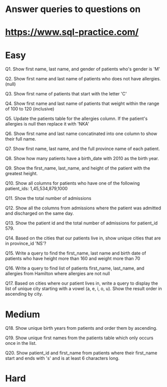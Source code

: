 # Answer queries to questions on 

# https://www.sql-practice.com/

# Easy

Q1. Show first name, last name, and gender of patients who's gender is 'M'

Q2. Show first name and last name of patients who does not have allergies. (null)

Q3. Show first name of patients that start with the letter 'C'

Q4. Show first name and last name of patients that weight within the range of 100 to 120 (inclusive)

Q5. Update the patients table for the allergies column. If the patient's allergies is null then replace it with 'NKA'

Q6. Show first name and last name concatinated into one column to show their full name.

Q7. Show first name, last name, and the full province name of each patient.

Q8. Show how many patients have a birth_date with 2010 as the birth year.

Q9. Show the first_name, last_name, and height of the patient with the greatest height.

Q10. Show all columns for patients who have one of the following patient_ids: 1,45,534,879,1000

Q11. Show the total number of admissions

Q12. Show all the columns from admissions where the patient was admitted and discharged on the same day.

Q13. Show the patient id and the total number of admissions for patient_id 579.

Q14. Based on the cities that our patients live in, show unique cities that are in province_id 'NS'?

Q15. Write a query to find the first_name, last name and birth date of patients who have height more than 160 and weight more than 70

Q16. Write a query to find list of patients first_name, last_name, and allergies from Hamilton where allergies are not null

Q17. Based on cities where our patient lives in, write a query to display the list of unique city starting with a vowel (a, e, i, o, u). Show the result order in ascending by city.


# Medium

Q18. Show unique birth years from patients and order them by ascending.

Q19. Show unique first names from the patients table which only occurs once in the list.

Q20. Show patient_id and first_name from patients where their first_name start and ends with 's' and is at least 6 characters long.
# Hard